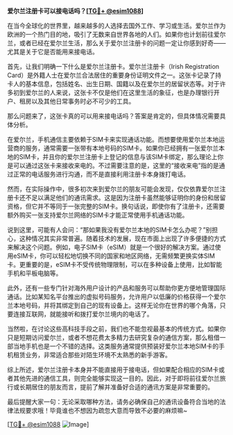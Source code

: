 **爱尔兰注册卡可以接电话吗？[[TG💪+ @esim1088](https://t.me/s/esim1088)]**

在当今全球化的世界里，越来越多的人选择去国外工作、学习或生活。爱尔兰作为欧洲的一个热门目的地，吸引了无数来自世界各地的人们。如果你也计划前往爱尔兰，或者已经在爱尔兰生活，那么关于爱尔兰注册卡的问题一定让你感到好奇——尤其是关于它是否能用来接电话。

首先，让我们明确一下什么是爱尔兰注册卡。爱尔兰注册卡（Irish Registration Card）是外籍人士在爱尔兰合法居住的重要身份证明文件之一。这张卡记录了持卡人的基本信息，包括姓名、出生日期、国籍以及在爱尔兰的居留状态等。对于许多初到爱尔兰的人来说，这张卡不仅是他们在这里生活的象征，也是办理银行开户、租房以及其他日常事务时必不可少的工具。

那么问题来了，这张卡真的可以用来接电话吗？答案是肯定的，但具体情况需要具体分析。

在爱尔兰，手机通信主要依赖于SIM卡来实现通话功能。而想要使用爱尔兰本地运营商的服务，通常需要一张带有本地号码的SIM卡。如果你已经拥有一张爱尔兰本地的SIM卡，并且你的爱尔兰注册卡上登记的信息与该SIM卡绑定，那么理论上你是可以通过这张卡来接收来电的。不过需要注意的是，这里的“接收来电”指的是通过正常的电话服务进行沟通，而不是直接利用注册卡本身拨打电话。

然而，在实际操作中，很多初次来到爱尔兰的朋友可能会发现，仅仅依靠爱尔兰注册卡还不足以满足他们的通讯需求。这是因为注册卡虽然能够证明你的身份和居留资格，但它并不等同于一张完整的SIM卡。换句话说，即使你有了注册卡，还需要额外购买一张支持爱尔兰网络的SIM卡才能正常使用手机通话功能。

说到这里，可能有人会问：“那如果我没有爱尔兰本地的SIM卡怎么办呢？”别担心，这种情况其实非常普遍。随着技术的发展，现在市面上出现了许多便捷的方式来解决这个问题。例如，电子SIM卡（eSIM）就是一个很好的解决方案。通过使用eSIM卡，你可以轻松地切换不同的国家和地区网络，无需频繁更换实体SIM卡。更重要的是，eSIM卡不受传统物理限制，可以在多种设备上使用，比如智能手机和平板电脑等。

此外，还有一些专门针对海外用户设计的产品和服务可以帮助你更方便地管理国际通话。比如某知名平台推出的虚拟号码服务，允许用户以低廉的价格获得一个爱尔兰本地号码，并将其绑定到自己的现有设备上。这样无论你在世界的哪个角落，只要连接互联网，就能接听和拨打爱尔兰境内的电话了。

当然啦，在讨论这些高科技手段之前，我们也不能忽视最基本的传统方式。如果你只是短期访问爱尔兰，或者不想花费太多精力去研究复杂的通信方案，那么租借一部当地手机也是一个不错的选择。这类服务通常提供预装好爱尔兰本地SIM卡的手机租赁业务，非常适合那些对陌生环境不太熟悉的新手游客。

综上所述，爱尔兰注册卡本身并不能直接用于接电话，但如果配合相应的SIM卡或者其他先进的通信工具，则完全能够实现这一目的。因此，对于即将前往爱尔兰旅行或长期居住的朋友而言，提前了解并准备好合适的通讯方案是非常重要的。

最后提醒大家一句：无论采取哪种方法，请务必确保自己的通讯设备符合当地的法律法规要求哦！毕竟谁也不想因为疏忽大意而导致不必要的麻烦嘛~

[[TG💪+ @esim1088](https://t.me/s/esim1088) ![Image](https://i.postimg.cc/4NQfJmqS/Snipaste-2025-05-13-00-14-12.png)]